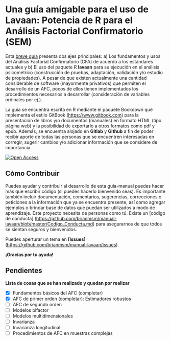 # Una guía amigable para el uso de Lavaan: Potencia de R para el Análisis Factorial Confirmatorio (SEM)

Esta [breve guía](https://brianmsm.github.io/manual-lavaan/) presenta dos ejes principales: a) Los fundamentos y usos del Análisis Factorial Confirmatorio (CFA) de acuerdo a los estándares actuales y b) El uso del paquete R **lavaan** para su ejecución en el análisis psicométrico (construcción de pruebas, adaptación, validación y/o estudio de propiedades). A pesar de que existen actualmente una cantidad considerable de software (mayormente privativos) que permiten el desarrollo de un AFC, pocos de ellos tienen implementados los procedimientos necesarios a desarrollar (consideración de variables ordinales por ej.).

La guía se encuentra escrita en R mediante el paquete Bookdown que implementa el estilo GitBook (https://www.gitbook.com) para la presentación de libros y/o documentos (manuales) en formato HTML (tipo página web) y la posibilidad de exportarlo a otros formatos como pdf y epub. Además, se encuentra alojado en **Gitlab** y **Github** a fin de poder recibir aporte de todas las personas que se encuentren interesadas en corregir, sugerir cambios y/o adicionar información que se considere de importancia. 

[![Open Access](https://brianmsm.github.io/manual-lavaan/images/openaccess.png)](https://brianmsm.github.io/manual-lavaan/images/openaccess.png "Open Access")

## Cómo Contribuir

Puedes ayudar y contribuir al desarrollo de esta guía-manual puedes hacer más que escribir código (si puedes hacerlo bienvenido seas). Es importante también incluir documentación, comentarios, sugerencias, correcciones o peticiones a la información que ya se encuentra presente, así como agregar ejemplos o brindar base de datos que puedan ser utilizados a modo de aprendizaje. Este proyecto necesita de personas como tú. Existe un [código de conducta] (https://github.com/brianmsm/manual-lavaan/blob/master/Codigo_Conducta.md) para asegurarnos de que todos se sientan seguros y bienvenidos.

Puedes aperturar un tema en **[Issues]**(https://github.com/brianmsm/manual-lavaan/issues).

**¡Gracias por tu ayuda!**

## Pendientes

**Lista de cosas que se han realizado y quedan por realizar**

- [x] Fundamentos básicos del AFC (completar)
- [x] AFC de primer orden (completar): Estimadores robustos
- [ ] AFC de segundo orden
- [ ] Modelos bifactor
- [ ] Modelos multidimensionales
- [ ] Invarianza
- [ ] Invarianza longitudinal
- [ ] Procedimientos de AFC en muestras complejas
